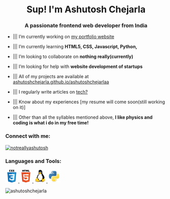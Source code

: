 <h1 align="center">Sup! I'm Ashutosh Chejarla</h1>
<h3 align="center">A passionate frontend web developer from India</h3>

- ||| I’m currently working on [my portfolio website](https://ashutoshchejarla.github.io/ashutoshchejarlaa/)

- ||| I’m currently learning **HTML5, CSS, Javascript, Python,**

- ||| I’m looking to collaborate on **nothing really(currently)**

- ||| I’m looking for help with **website development of startups**

- ||| All of my projects are available at [ashutoshchejarla.github.io/ashutoshchejarlaa](ashutoshchejarla.github.io/ashutoshchejarlaa)

- ||| I regularly write articles on [tech?](tech?)

- ||| Know about my experiences [my resume will come soon(still working on it)]

- ||| Other than all the syllables mentioned above, **I like physics and coding is what i do in my free time!**

<h3 align="left">Connect with me:</h3>
<p align="left">
<a href="https://instagram.com/notreallyashutosh" target="blank"><img align="center" src="https://raw.githubusercontent.com/rahuldkjain/github-profile-readme-generator/master/src/images/icons/Social/instagram.svg" alt="notreallyashutosh" height="30" width="40" /></a>
</p>

<h3 align="left">Languages and Tools:</h3>
<p align="left"> <a href="https://www.w3schools.com/css/" target="_blank" rel="noreferrer"> <img src="https://raw.githubusercontent.com/devicons/devicon/master/icons/css3/css3-original-wordmark.svg" alt="css3" width="40" height="40"/> </a> <a href="https://www.w3.org/html/" target="_blank" rel="noreferrer"> <img src="https://raw.githubusercontent.com/devicons/devicon/master/icons/html5/html5-original-wordmark.svg" alt="html5" width="40" height="40"/> </a> <a href="https://www.linux.org/" target="_blank" rel="noreferrer"> <img src="https://raw.githubusercontent.com/devicons/devicon/master/icons/linux/linux-original.svg" alt="linux" width="40" height="40"/> </a> <a href="https://www.python.org" target="_blank" rel="noreferrer"> <img src="https://raw.githubusercontent.com/devicons/devicon/master/icons/python/python-original.svg" alt="python" width="40" height="40"/> </a> </p>

<p><img align="left" src="https://github-readme-stats.vercel.app/api/top-langs?username=ashutoshchejarla&show_icons=true&locale=en&layout=compact" alt="ashutoshchejarla" /></p>


